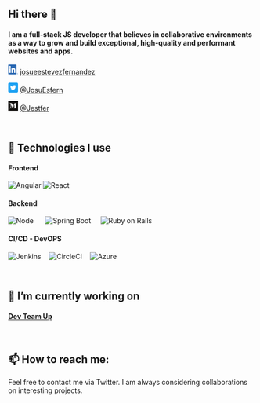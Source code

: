 ## Hi there 👋

#### I am a full-stack JS developer that believes in collaborative environments as a way to grow and build exceptional, high-quality and performant websites and apps.

<img src="assets/social/LI-In-Bug.png?raw=true" alt="linkedin" width="20" height="20"/> [josueestevezfernandez](https://www.linkedin.com/in/josueestevezfernandez/)

<img src="assets/social/Twitter_Social_Icon_Rounded_Square_Color.png" alt="twitter" width="20" height="20"/> [@JosuEsfern](https://twitter.com/JosuEsfern)

<img src="assets/social/Medium.png" alt="twitter" width="20" height="20"/> [@Jestfer](https://medium.com/@Jestfer)

<br/>

## 🌱 Technologies I use

#### Frontend

<img src="https://angular.io/assets/images/logos/angular/angular.svg?raw=true" alt="Angular" width="160" height="160">
<img src="https://upload.wikimedia.org/wikipedia/commons/a/a7/React-icon.svg?raw=true" alt="React" width="160" height="160">

#### Backend

<img src="https://nodejs.org/static/images/logo.svg?raw=true" alt="Node" width="160" height="160" style="padding-right"> &nbsp;&nbsp;&nbsp;&nbsp;
<img src="https://spring.io/images/spring-logo-9146a4d3298760c2e7e49595184e1975.svg?raw=true" alt="Spring Boot" width="120" height="120"> &nbsp;&nbsp;&nbsp;
<img src="https://rubyonrails.org/images/rails-logo.svg?raw=true" alt="Ruby on Rails" width="120" height="120">

#### CI/CD - DevOPS

<img src="https://www.jenkins.io/images/logo-title-opengraph.png?raw=true" alt="Jenkins" width="160" height="120">&nbsp;&nbsp;&nbsp;
<img src="https://www2.circleci.com/rs/485-ZMH-626/images/circle-logo-horizontal-white.png?raw=true" alt="CircleCI" width="220" height="120">&nbsp;&nbsp;&nbsp;
<img src="https://i1.wp.com/build5nines.com/wp-content/uploads/2017/09/Azure.png?resize=519%2C387&ssl=1?raw=true" alt="Azure" width="120" height="120">

<br/>

## 🔭 I’m currently working on

#### [Dev Team Up](https://github.com/Jestfer/dev-team-up/tree/develop)

<br/>

## 📫 How to reach me:

Feel free to contact me via Twitter. I am always considering collaborations on interesting projects.

<!--
**Jestfer/Jestfer** is a ✨ _special_ ✨ repository because its `README.md` (this file) appears on your GitHub profile.

Here are some ideas to get you started:

- 🔭 I’m currently working on ...
- 🌱 I’m currently learning ...
- 👯 I’m looking to collaborate on ...
- 🤔 I’m looking for help with ...
- 💬 Ask me about ...
- 📫 How to reach me: ...
- 😄 Pronouns: ...
- ⚡ Fun fact: ...
-->
